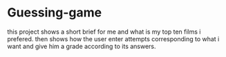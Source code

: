 # Guessing-game
this project shows a short brief for me and what is my top ten films i prefered.
then shows how the user enter attempts corresponding to what i want and give him a grade according to its answers.